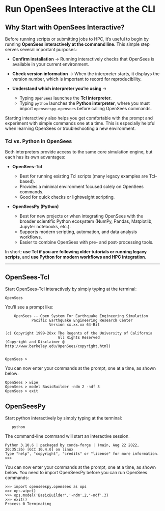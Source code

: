# Run OpenSees Interactive at the CLI


## Why Start with OpenSees Interactive?

Before running scripts or submitting jobs to HPC, it’s useful to begin by running **OpenSees interactively at the command line**. This simple step serves several important purposes:

* **Confirm installation** → Running interactively checks that OpenSees is available in your current environment.
* **Check version information** → When the interpreter starts, it displays the version number, which is important to record for reproducibility.
* **Understand which interpreter you’re using** →

  * Typing `OpenSees` launches the **Tcl interpreter**.
  * Typing `python` launches the **Python interpreter**, where you must import `openseespy.opensees` before calling OpenSees commands.

Starting interactively also helps you get comfortable with the prompt and experiment with simple commands one at a time. This is especially helpful when learning OpenSees or troubleshooting a new environment.



### Tcl vs. Python in OpenSees

Both interpreters provide access to the same core simulation engine, but each has its own advantages:

* **OpenSees-Tcl**

  * Best for running existing Tcl scripts (many legacy examples are Tcl-based).
  * Provides a minimal environment focused solely on OpenSees commands.
  * Good for quick checks or lightweight scripting.

* **OpenSeesPy (Python)**

  * Best for new projects or when integrating OpenSees with the broader scientific Python ecosystem (NumPy, Pandas, Matplotlib, Jupyter notebooks, etc.).
  * Supports modern scripting, automation, and data analysis workflows.
  * Easier to combine OpenSees with pre- and post-processing tools.

In short: **use Tcl if you are following older tutorials or running legacy scripts**, and **use Python for modern workflows and HPC integration**.


---

## OpenSees-Tcl


Start OpenSees-Tcl interactively by simply typing at the terminal:

    OpenSees

You’ll see a prompt like:

        OpenSees -- Open System For Earthquake Engineering Simulation
                Pacific Earthquake Engineering Research Center
                        Version xx.xx.xx 64-Bit

    (c) Copyright 1999-20xx The Regents of the University of California
                            All Rights Reserved
    (Copyright and Disclaimer @ http://www.berkeley.edu/OpenSees/copyright.html)


    OpenSees > 

You can now enter your commands at the prompt, one at a time, as shown below:
  
    OpenSees > wipe
    OpenSees > model BasicBuilder -ndm 2 -ndf 3
    OpenSees > exit

<div id="slideShowTCL">
<script>
    addSlides("slideShowTCL","../_static/Interactive_Tcl/Slide","JPG",1,7)
</script>


## OpenSeesPy

Start python interactively by simply typing at the terminal:

       python
    
The command-line command will start an interactive session. 

    Python 3.10.6 | packaged by conda-forge | (main, Aug 22 2022, 20:35:26) [GCC 10.4.0] on linux
    Type "help", "copyright", "credits" or "license" for more information.
    >>> 

You can now enter your commands at the prompt, one at a time, as shown below. You need to import OpenSeesPy before you can run OpenSees commands:

    >>> import openseespy.opensees as ops
    >>> ops.wipe()
    >>> ops.model('BasicBuilder','-ndm',2,'-ndf',3)
    >>> exit()
    Process 0 Terminating

<div id="slideShowPY">
<script>
    addSlides("slideShowPY","../_static/Interactive_Py/Slide","JPG",1,8)
</script>

